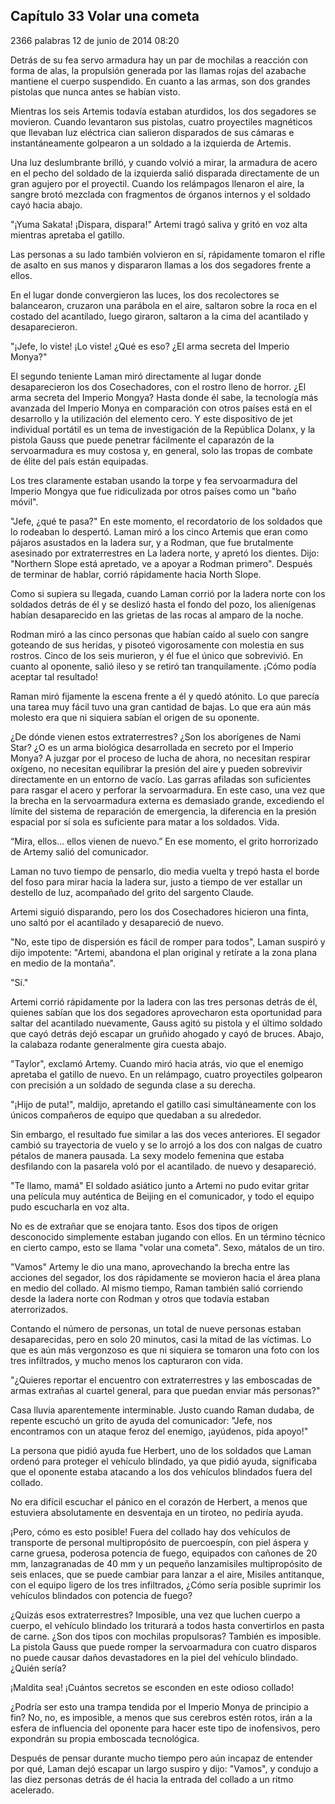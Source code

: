 
## Capítulo 33 Volar una cometa


2366 palabras
12 de junio de 2014 08:20


Detrás de su fea servo armadura hay un par de mochilas a reacción con forma de alas, la propulsión generada por las llamas rojas del azabache mantiene el cuerpo suspendido. En cuanto a las armas, son dos grandes pistolas que nunca antes se habían visto.

Mientras los seis Artemis todavía estaban aturdidos, los dos segadores se movieron. Cuando levantaron sus pistolas, cuatro proyectiles magnéticos que llevaban luz eléctrica cian salieron disparados de sus cámaras e instantáneamente golpearon a un soldado a la izquierda de Artemis.

Una luz deslumbrante brilló, y cuando volvió a mirar, la armadura de acero en el pecho del soldado de la izquierda salió disparada directamente de un gran agujero por el proyectil. Cuando los relámpagos llenaron el aire, la sangre brotó mezclada con fragmentos de órganos internos y el soldado cayó hacia abajo.

"¡Yuma Sakata! ¡Dispara, dispara!" Artemi tragó saliva y gritó en voz alta mientras apretaba el gatillo.

Las personas a su lado también volvieron en sí, rápidamente tomaron el rifle de asalto en sus manos y dispararon llamas a los dos segadores frente a ellos.

En el lugar donde convergieron las luces, los dos recolectores se balancearon, cruzaron una parábola en el aire, saltaron sobre la roca en el costado del acantilado, luego giraron, saltaron a la cima del acantilado y desaparecieron.

"¡Jefe, lo viste! ¡Lo viste! ¿Qué es eso? ¿El arma secreta del Imperio Monya?"

El segundo teniente Laman miró directamente al lugar donde desaparecieron los dos Cosechadores, con el rostro lleno de horror. ¿El arma secreta del Imperio Mongya? Hasta donde él sabe, la tecnología más avanzada del Imperio Monya en comparación con otros países está en el desarrollo y la utilización del elemento cero. Y este dispositivo de jet individual portátil es un tema de investigación de la República Dolanx, y la pistola Gauss que puede penetrar fácilmente el caparazón de la servoarmadura es muy costosa y, en general, solo las tropas de combate de élite del país están equipadas.

Los tres claramente estaban usando la torpe y fea servoarmadura del Imperio Mongya que fue ridiculizada por otros países como un "baño móvil".

"Jefe, ¿qué te pasa?" En este momento, el recordatorio de los soldados que lo rodeaban lo despertó. Laman miró a los cinco Artemis que eran como pájaros asustados en la ladera sur, y a Rodman, que fue brutalmente asesinado por extraterrestres en La ladera norte, y apretó los dientes. Dijo: "Northern Slope está apretado, ve a apoyar a Rodman primero". Después de terminar de hablar, corrió rápidamente hacia North Slope.

Como si supiera su llegada, cuando Laman corrió por la ladera norte con los soldados detrás de él y se deslizó hasta el fondo del pozo, los alienígenas habían desaparecido en las grietas de las rocas al amparo de la noche.

Rodman miró a las cinco personas que habían caído al suelo con sangre goteando de sus heridas, y pisoteó vigorosamente con molestia en sus rostros. Cinco de los seis murieron, y él fue el único que sobrevivió. En cuanto al oponente, salió ileso y se retiró tan tranquilamente. ¡Cómo podía aceptar tal resultado!

Raman miró fijamente la escena frente a él y quedó atónito. Lo que parecía una tarea muy fácil tuvo una gran cantidad de bajas. Lo que era aún más molesto era que ni siquiera sabían el origen de su oponente.

¿De dónde vienen estos extraterrestres? ¿Son los aborígenes de Nami Star? ¿O es un arma biológica desarrollada en secreto por el Imperio Monya? A juzgar por el proceso de lucha de ahora, no necesitan respirar oxígeno, no necesitan equilibrar la presión del aire y pueden sobrevivir directamente en un entorno de vacío. Las garras afiladas son suficientes para rasgar el acero y perforar la servoarmadura. En este caso, una vez que la brecha en la servoarmadura externa es demasiado grande, excediendo el límite del sistema de reparación de emergencia, la diferencia en la presión espacial por sí sola es suficiente para matar a los soldados. Vida.

“Mira, ellos… ellos vienen de nuevo.” En ese momento, el grito horrorizado de Artemy salió del comunicador.

Laman no tuvo tiempo de pensarlo, dio media vuelta y trepó hasta el borde del foso para mirar hacia la ladera sur, justo a tiempo de ver estallar un destello de luz, acompañado del grito del sargento Claude.

Artemi siguió disparando, pero los dos Cosechadores hicieron una finta, uno saltó por el acantilado y desapareció de nuevo.

"No, este tipo de dispersión es fácil de romper para todos", Laman suspiró y dijo impotente: "Artemi, abandona el plan original y retírate a la zona plana en medio de la montaña".

"Sí."

Artemi corrió rápidamente por la ladera con las tres personas detrás de él, quienes sabían que los dos segadores aprovecharon esta oportunidad para saltar del acantilado nuevamente, Gauss agitó su pistola y el último soldado que cayó detrás dejó escapar un gruñido ahogado y cayó de bruces. Abajo, la calabaza rodante generalmente gira cuesta abajo.

"Taylor", exclamó Artemy. Cuando miró hacia atrás, vio que el enemigo apretaba el gatillo de nuevo. En un relámpago, cuatro proyectiles golpearon con precisión a un soldado de segunda clase a su derecha.

"¡Hijo de puta!", maldijo, apretando el gatillo casi simultáneamente con los únicos compañeros de equipo que quedaban a su alrededor.

Sin embargo, el resultado fue similar a las dos veces anteriores. El segador cambió su trayectoria de vuelo y se lo arrojó a los dos con nalgas de cuatro pétalos de manera pausada. La sexy modelo femenina que estaba desfilando con la pasarela voló por el acantilado. de nuevo y desapareció.

"Te llamo, mamá" El soldado asiático junto a Artemi no pudo evitar gritar una película muy auténtica de Beijing en el comunicador, y todo el equipo pudo escucharla en voz alta.

No es de extrañar que se enojara tanto. Esos dos tipos de origen desconocido simplemente estaban jugando con ellos. En un término técnico en cierto campo, esto se llama "volar una cometa". Sexo, mátalos de un tiro.

"Vamos" Artemy le dio una mano, aprovechando la brecha entre las acciones del segador, los dos rápidamente se movieron hacia el área plana en medio del collado. Al mismo tiempo, Raman también salió corriendo desde la ladera norte con Rodman y otros que todavía estaban aterrorizados.

Contando el número de personas, un total de nueve personas estaban desaparecidas, pero en solo 20 minutos, casi la mitad de las víctimas. Lo que es aún más vergonzoso es que ni siquiera se tomaron una foto con los tres infiltrados, y mucho menos los capturaron con vida.

"¿Quieres reportar el encuentro con extraterrestres y las emboscadas de armas extrañas al cuartel general, para que puedan enviar más personas?"

Casa lluvia aparentemente interminable. Justo cuando Raman dudaba, de repente escuchó un grito de ayuda del comunicador: "Jefe, nos encontramos con un ataque feroz del enemigo, ¡ayúdenos, pida apoyo!"

La persona que pidió ayuda fue Herbert, uno de los soldados que Laman ordenó para proteger el vehículo blindado, ya que pidió ayuda, significaba que el oponente estaba atacando a los dos vehículos blindados fuera del collado.

No era difícil escuchar el pánico en el corazón de Herbert, a menos que estuviera absolutamente en desventaja en un tiroteo, no pediría ayuda.

¡Pero, cómo es esto posible! Fuera del collado hay dos vehículos de transporte de personal multipropósito de puercoespín, con piel áspera y carne gruesa, poderosa potencia de fuego, equipados con cañones de 20 mm, lanzagranadas de 40 mm y un pequeño lanzamisiles multipropósito de seis enlaces, que se puede cambiar para lanzar a el aire, Misiles antitanque, con el equipo ligero de los tres infiltrados, ¿Cómo sería posible suprimir los vehículos blindados con potencia de fuego?

¿Quizás esos extraterrestres? Imposible, una vez que luchen cuerpo a cuerpo, el vehículo blindado los triturará a todos hasta convertirlos en pasta de carne. ¿Son dos tipos con mochilas propulsoras? También es imposible. La pistola Gauss que puede romper la servoarmadura con cuatro disparos no puede causar daños devastadores en la piel del vehículo blindado. ¿Quién sería?

¡Maldita sea! ¡Cuántos secretos se esconden en este odioso collado!

¿Podría ser esto una trampa tendida por el Imperio Monya de principio a fin? No, no, es imposible, a menos que sus cerebros estén rotos, irán a la esfera de influencia del oponente para hacer este tipo de inofensivos, pero expondrán su propia emboscada tecnológica.

Después de pensar durante mucho tiempo pero aún incapaz de entender por qué, Laman dejó escapar un largo suspiro y dijo: "Vamos", y condujo a las diez personas detrás de él hacia la entrada del collado a un ritmo acelerado.
